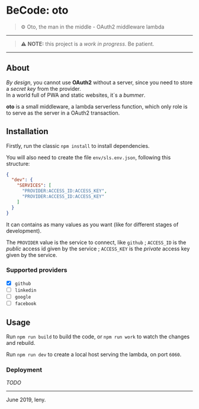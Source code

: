 # BeCode: oto
> ⚙️ Oto, the man in the middle - OAuth2 middleware lambda

* * *

> ⚠️ **NOTE:** this project is a _work in progress_. Be patient.

* * *

## About

_By design_, you cannot use **OAuth2** without a server, since you need to store a _secret key_ from the provider.  
In a world full of PWA and static websites, it´s a _bummer_.

**oto** is a small middleware, a lambda serverless function, which only role is to serve as the server in a OAuth2 transaction.

## Installation

Firstly, run the classic `npm install` to install dependencies.

You will also need to create the file `env/sls.env.json`, following this structure:

```json
{
  "dev": {
    "SERVICES": [
      "PROVIDER:ACCESS_ID:ACCESS_KEY",
      "PROVIDER:ACCESS_ID:ACCESS_KEY"
    ]
  }
}
```

It can contains as many values as you want (like for different stages of development).

The `PROVIDER` value is the service to connect, like `github` ; `ACCESS_ID` is the *public* access id given by the service ; `ACCESS_KEY` is the *private* access key given by the service.

### Supported providers

- [x] `github`
- [ ] `linkedin`
- [ ] `google`
- [ ] `facebook`

## Usage

Run `npm run build` to build the code, or `npm run work` to watch the changes and rebuild.

Run `npm run dev` to create a local host serving the lambda, on port `6060`.

### Deployment

*TODO*

* * *

June 2019, leny.
